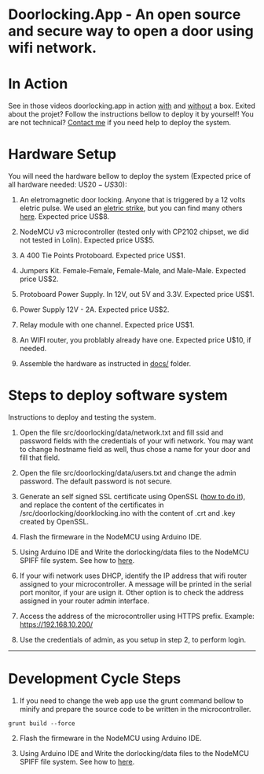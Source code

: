 # Doorlocking.App - An open source and secure way to open a door using wifi network. 

# In Action

See in those videos doorlocking.app in action <a href="https://www.youtube.com/watch?v=yd64wglDlZc" target="_blank">with</a> and  <a href="https://www.youtube.com/watch?v=D8Kzh0A3eeo" target="_blank">without</a> a box. Exited about the projet? Follow the instructions bellow to deploy it by yourself! You are not technical? [Contact me](mailto:diogosmendonca@gmail.com) if you need help to deploy the system. 

# Hardware Setup

You will need the hardware bellow to deploy the system (Expected price of all hardware needed: US$20 - US$30):

1. An eletromagnetic door locking. Anyone that is triggered by a 12 volts eletric pulse. We used an [eletric strike](https://en.wikipedia.org/wiki/Electric_strike), but you can find many others [here](http://en.zsanxing.com). Expected price US$8.

2. NodeMCU v3 microcontroller (tested only with CP2102 chipset, we did not tested in Lolin). Expected price US$5.

3. A 400 Tie Points Protoboard. Expected price US$1.

4. Jumpers Kit. Female-Female, Female-Male, and Male-Male. Expected price US$2.

5. Protoboard Power Supply. In 12V, out 5V and 3.3V. Expected price US$1.

6. Power Supply 12V - 2A. Expected price US$2.

6. Relay module with one channel. Expected price US$1.

7. An WIFI router, you problably already have one. Expected price U$10, if needed. 

8. Assemble the hardware as instructed in [docs/](https://github.com/diogosmendonca/doorlocking/tree/master/docs) folder. 

# Steps to deploy software system

Instructions to deploy and testing the system. 

1. Open the file src/doorlocking/data/network.txt and fill ssid and password fields with the credentials of your wifi network. You may want to change hostname field as well, thus chose a name for your door and fill that field. 

2. Open the file src/doorlocking/data/users.txt and change the admin password. The default password is not secure. 

3. Generate an self signed SSL certificate using OpenSSL ([how to do it](https://stackoverflow.com/questions/10175812/how-to-create-a-self-signed-certificate-with-openssl?answertab=votes#tab-top)), and replace the content of the certificates in /src/doorlocking/doorklocking.ino with the content of .crt and .key created by OpenSSL. 

4. Flash the firmeware in the NodeMCU using Arduino IDE.

5. Using Arduino IDE and Write the dorlocking/data files to the NodeMCU SPIFF file system. See how to [here](http://arduino.esp8266.com/Arduino/versions/2.0.0/doc/filesystem.html).

6. If your wifi network uses DHCP, identify the IP address that wifi router assigned to your microcontroller. A message will be printed in the serial port monitor, if your are usign it. Other option is to check the address assigned in your router admin interface. 

7. Access the address of the microcontroller using HTTPS prefix. Example: https://192.168.10.200/

8. Use the credentials of admin, as you setup in step 2, to perform login.

---
# Development Cycle Steps

1. If you need to change the web app use the grunt command bellow to minify and prepare the source code to be written in the microcontroller.  

```
grunt build --force
```

2. Flash the firmeware in the NodeMCU using Arduino IDE. 

3. Using Arduino IDE and Write the dorlocking/data files to the NodeMCU SPIFF file system. See how to [here](http://arduino.esp8266.com/Arduino/versions/2.0.0/doc/filesystem.html).

